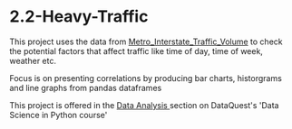 # 2.2-Heavy-Traffic

This project uses the data from <a href='https://archive.ics.uci.edu/dataset/492/metro+interstate+traffic+volume'> Metro_Interstate_Traffic_Volume</a> to check the potential factors that affect traffic like time of day, time of week, weather etc.

Focus is on presenting correlations by producing bar charts, historgrams and line graphs from pandas dataframes

This project is offered in the <a href='https://app.dataquest.io/c/95/m/524/guided-project%3A-finding-heavy-traffic-indicators-on-i-94/1/the-i-94-traffic-dataset?path=2&slug=data-scientist&version=2.6'> Data Analysis </a> section on DataQuest's 'Data Science in Python course'
